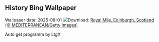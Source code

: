 ## History Bing Wallpaper
Wallpaper date: 2025-08-01
![](https://www.bing.com/th?id=OHR.EdinburghFringe_EN-IN8762749558_UHD.jpg&w=1000)Download: [Royal Mile, Edinburgh, Scotland (© MEDITERRANEAN/Getty Images)](https://www.bing.com/th?id=OHR.EdinburghFringe_EN-IN8762749558_UHD.jpg)

Auto get programm by LtgX
